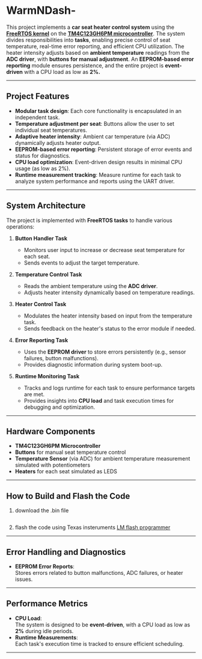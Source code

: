 # WarmNDash-


This project implements a **car seat heater control system** using the [**FreeRTOS kernel**](https://www.freertos.org/Documentation/00-Overview) on the [**TM4C123GH6PM microcontroller**](https://www.ti.com/product/TM4C123GH6PM). The system divides responsibilities into **tasks**, enabling precise control of seat temperature, real-time error reporting, and efficient CPU utilization. The heater intensity adjusts based on **ambient temperature** readings from the **ADC driver**, with **buttons for manual adjustment**. An **EEPROM-based error reporting** module ensures persistence, and the entire project is **event-driven** with a CPU load as low as **2%.**

---

## Project Features

- **Modular task design**: Each core functionality is encapsulated in an independent task.
- **Temperature adjustment per seat**: Buttons allow the user to set individual seat temperatures.
- **Adaptive heater intensity**: Ambient car temperature (via ADC) dynamically adjusts heater output.
- **EEPROM-based error reporting**: Persistent storage of error events and status for diagnostics.
- **CPU load optimization**: Event-driven design results in minimal CPU usage (as low as 2%).
- **Runtime measurement tracking**: Measure runtime for each task to analyze system performance and reports using the UART driver.

---

## System Architecture

The project is implemented with **FreeRTOS tasks** to handle various operations:

1. **Button Handler Task**  
   - Monitors user input to increase or decrease seat temperature for each seat.
   - Sends events to adjust the target temperature.

2. **Temperature Control Task**  
   - Reads the ambient temperature using the **ADC driver**.  
   - Adjusts heater intensity dynamically based on temperature readings.  

3. **Heater Control Task**  
   - Modulates the heater intensity based on input from the temperature task.  
   - Sends feedback on the heater's status to the error module if needed.

4. **Error Reporting Task**  
   - Uses the **EEPROM driver** to store errors persistently (e.g., sensor failures, button malfunctions).  
   - Provides diagnostic information during system boot-up.

5. **Runtime Monitoring Task**  
   - Tracks and logs runtime for each task to ensure performance targets are met.  
   - Provides insights into **CPU load** and task execution times for debugging and optimization.

---

## Hardware Components

- **TM4C123GH6PM Microcontroller**  
- **Buttons** for manual seat temperature control  
- **Temperature Sensor** (via ADC) for ambient temperature measurement simulated with potentiometers
- **Heaters** for each seat  simulated as LEDS

---

## How to Build and Flash the Code

1. download the .bin file
   ```
2. flash the code using Texas insteruments [LM flash programmer](https://www.ti.com/tool/LMFLASHPROGRAMMER)

---


## Error Handling and Diagnostics

- **EEPROM Error Reports**:  
  Stores errors related to button malfunctions, ADC failures, or heater issues.  

---

## Performance Metrics

- **CPU Load**:  
  The system is designed to be **event-driven**, with a CPU load as low as **2%** during idle periods.
- **Runtime Measurements**:  
  Each task's execution time is tracked to ensure efficient scheduling.

---




